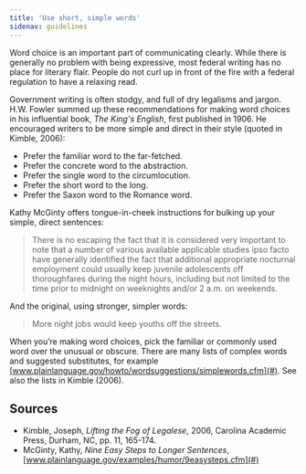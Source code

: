 ```yaml
---
title: 'Use short, simple words'
sidenav: guidelines
---
```


Word choice is an important part of communicating clearly. While there is generally no problem with being expressive, most federal writing has no place for literary flair. People do not curl up in front of the fire with a federal regulation to have a relaxing read.

Government writing is often stodgy, and full of dry legalisms and jargon. H.W. Fowler summed up these recommendations for making word choices in his influential book, _The King's English_, first published in 1906. He encouraged writers to be more simple and direct in their style (quoted in Kimble, 2006):

- Prefer the familiar word to the far-fetched.
- Prefer the concrete word to the abstraction.
- Prefer the single word to the circumlocution.
- Prefer the short word to the long.
- Prefer the Saxon word to the Romance word.

Kathy McGinty offers tongue-in-cheek instructions for bulking up your simple, direct sentences:

> There is no escaping the fact that it is considered very important to note that a number of various available applicable studies ipso facto have generally identified the fact that additional appropriate nocturnal employment could usually keep juvenile adolescents off thoroughfares during the night hours, including but not limited to the time prior to midnight on weeknights and/or 2 a.m. on weekends.

And the original, using stronger, simpler words:

> More night jobs would keep youths off the streets.

When you’re making word choices, pick the familiar or commonly used word over the unusual or obscure. There are many lists of complex words and suggested substitutes, for example [www.plainlanguage.gov/howto/wordsuggestions/simplewords.cfm](#). See also the lists in Kimble (2006).

## Sources

- Kimble, Joseph, _Lifting the Fog of Legalese_, 2006, Carolina Academic Press, Durham, NC, pp. 11, 165-174.
- McGinty, Kathy, _Nine Easy Steps to Longer Sentences_, [www.plainlanguage.gov/examples/humor/9easysteps.cfm](#)

